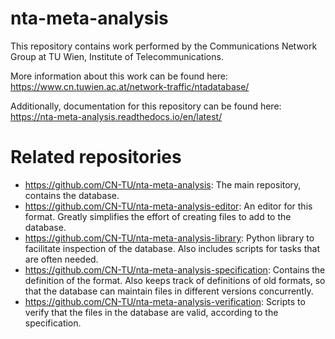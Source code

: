 # nta-meta-analysis

This repository contains work performed by the Communications Network Group at TU Wien, Institute of Telecommunications.

More information about this work can be found here: https://www.cn.tuwien.ac.at/network-traffic/ntadatabase/

Additionally, documentation for this repository can be found here: https://nta-meta-analysis.readthedocs.io/en/latest/


# Related repositories

+ https://github.com/CN-TU/nta-meta-analysis: The main repository, contains the database.
+ https://github.com/CN-TU/nta-meta-analysis-editor: An editor for this format. Greatly simplifies the effort of creating files to add to the database.
+ https://github.com/CN-TU/nta-meta-analysis-library: Python library to facilitate inspection of the database. Also includes scripts for tasks that are often needed.
+ https://github.com/CN-TU/nta-meta-analysis-specification: Contains the definition of the format. Also keeps track of definitions of old formats, so that the database can maintain files in different versions concurrently.
+ https://github.com/CN-TU/nta-meta-analysis-verification: Scripts to verify that the files in the database are valid, according to the specification.
